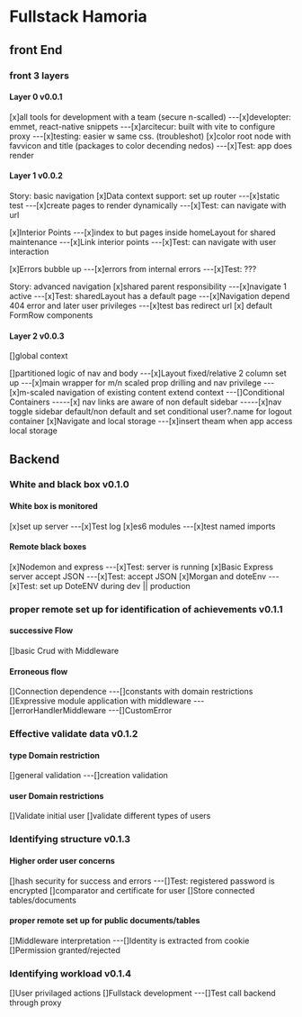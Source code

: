 # Fullstack Hamoria

## front End

### front 3 layers

#### Layer 0 v0.0.1

[x]all tools for development with a team (secure n-scalled)
---[x]developter: emmet, react-native snippets
---[x]arcitecur: built with vite to configure proxy
---[x]testing: easier w same css. (troubleshot)
[x]color root node with favvicon and title (packages to color decending nedos)
---[x]Test: app does render

#### Layer 1 v0.0.2

Story: basic navigation
[x]Data context support: set up router
---[x]static test
---[x]create pages to render dynamically
---[x]Test: can navigate with url

[x]Interior Points
---[x]index to but pages inside homeLayout for shared maintenance
---[x]Link interior points
---[x]Test: can navigate with user interaction

[x]Errors bubble up
---[x]errors from internal errors
---[x]Test: ???

Story: advanced navigation
[x]shared parent responsibility
---[x]navigate 1 active
---[x]Test: sharedLayout has a default page
---[x]Navigation depend 404 error and later user privileges
---[x]test bas redirect url
[x] default FormRow components

#### Layer 2 v0.0.3

[]global context

[]partitioned logic of nav and body
---[x]Layout fixed/relative 2 column set up
---[x]main wrapper for m/n scaled prop drilling and nav privilege
---[x]m-scaled navigation of existing content extend context
---[]Conditional Containers
-----[x] nav links are aware of non default sidebar
-----[x]nav toggle sidebar default/non default and set conditional user?.name for logout container
[x]Navigate and local storage
---[x]insert theam when app access local storage

## Backend

### White and black box v0.1.0

#### White box is monitored

[x]set up server
---[x]Test log
[x]es6 modules
---[x]test named imports

#### Remote black boxes

[x]Nodemon and express
---[x]Test: server is running
[x]Basic Express server accept JSON
---[x]Test: accept JSON
[x]Morgan and doteEnv
---[x]Test: set up DoteENV during dev || production

### proper remote set up for identification of achievements v0.1.1

#### successive Flow

[]basic Crud with Middleware

#### Erroneous flow

[]Connection dependence
---[]constants with domain restrictions
[]Expressive module application with middleware
---[]errorHandlerMiddleware
---[]CustomError

### Effective validate data v0.1.2

#### type Domain restriction

[]general validation
---[]creation validation

#### user Domain restrictions

[]Validate initial user
[]validate different types of users

### Identifying structure v0.1.3

#### Higher order user concerns

[]hash security for success and errors
---[]Test: registered password is encrypted
[]comparator and certificate for user
[]Store connected tables/documents

#### proper remote set up for public documents/tables

[]Middleware interpretation
---[]Identity is extracted from cookie
[]Permission granted/rejected

### Identifying workload v0.1.4

[]User privilaged actions
[]Fullstack development
---[]Test call backend through proxy
